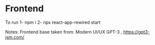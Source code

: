 # Frontend 

To run
1-  npm i
2-  npx react-app-rewired start


Notes:
Frontend base taken from: Modern UI/UX GPT-3 , https://gpt3-jsm.com/
